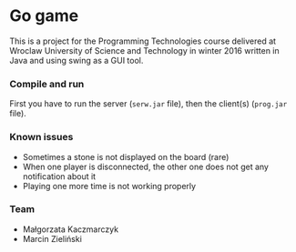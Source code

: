 # Go game
This is a project for the Programming Technologies course delivered at Wroclaw University of Science and Technology in winter 2016 written in Java and using swing as a GUI tool. 

### Compile and run
First you have to run the server (`serw.jar` file), then the client(s) (`prog.jar` file). 

### Known issues
* Sometimes a stone is not displayed on the board (rare)
* When one player is disconnected, the other one does not get any notification about it
* Playing one more time is not working properly 


### Team
* Małgorzata Kaczmarczyk
* Marcin Zieliński
